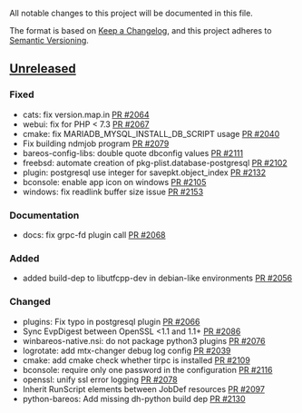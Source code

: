 All notable changes to this project will be documented in this file.

The format is based on [Keep a Changelog](https://keepachangelog.com/en/1.0.0/),
and this project adheres to [Semantic Versioning](https://semver.org/spec/v2.0.0.html).

## [Unreleased]
### Fixed
- cats: fix version.map.in [PR #2064]
- webui: fix for PHP < 7.3 [PR #2067]
- cmake: fix MARIADB_MYSQL_INSTALL_DB_SCRIPT usage [PR #2040]
- Fix building ndmjob program [PR #2079]
- bareos-config-libs: double quote dbconfig values [PR #2111]
- freebsd: automate creation of pkg-plist.database-postgresql [PR #2102]
- plugin: postgresql use integer for savepkt.object_index [PR #2132]
- bconsole: enable app icon on windows [PR #2105]
- windows: fix readlink buffer size issue [PR #2153]

### Documentation
- docs: fix grpc-fd plugin call [PR #2068]

### Added
- added build-dep to libutfcpp-dev in debian-like environments [PR #2056]

### Changed
- plugins: Fix typo in postgresql plugin [PR #2066]
- Sync EvpDigest between OpenSSL <1.1 and 1.1+ [PR #2086]
- winbareos-native.nsi: do not package python3 plugins [PR #2076]
- logrotate: add mtx-changer debug log config [PR #2039]
- cmake: add cmake check whether tirpc is installed [PR #2109]
- bconsole: require only one password in the configuration [PR #2116]
- openssl: unify ssl error logging [PR #2078]
- Inherit RunScript elements between JobDef resources [PR #2097]
- python-bareos: Add missing dh-python build dep [PR #2130]

[PR #2039]: https://github.com/bareos/bareos/pull/2039
[PR #2040]: https://github.com/bareos/bareos/pull/2040
[PR #2056]: https://github.com/bareos/bareos/pull/2056
[PR #2064]: https://github.com/bareos/bareos/pull/2064
[PR #2066]: https://github.com/bareos/bareos/pull/2066
[PR #2067]: https://github.com/bareos/bareos/pull/2067
[PR #2068]: https://github.com/bareos/bareos/pull/2068
[PR #2076]: https://github.com/bareos/bareos/pull/2076
[PR #2078]: https://github.com/bareos/bareos/pull/2078
[PR #2079]: https://github.com/bareos/bareos/pull/2079
[PR #2086]: https://github.com/bareos/bareos/pull/2086
[PR #2097]: https://github.com/bareos/bareos/pull/2097
[PR #2102]: https://github.com/bareos/bareos/pull/2102
[PR #2105]: https://github.com/bareos/bareos/pull/2105
[PR #2109]: https://github.com/bareos/bareos/pull/2109
[PR #2111]: https://github.com/bareos/bareos/pull/2111
[PR #2116]: https://github.com/bareos/bareos/pull/2116
[PR #2130]: https://github.com/bareos/bareos/pull/2130
[PR #2132]: https://github.com/bareos/bareos/pull/2132
[PR #2153]: https://github.com/bareos/bareos/pull/2153
[unreleased]: https://github.com/bareos/bareos/tree/master
